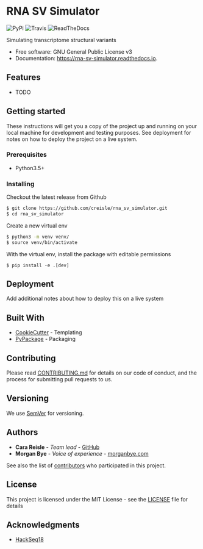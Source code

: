 # RNA SV Simulator

![PyPi](https://img.shields.io/pypi/v/rna_sv_simulator.svg) ![Travis](https://img.shields.io/travis/morganbye/rna_sv_simulator.svg) ![ReadTheDocs](https://readthedocs.org/projects/rna-sv-simulator/badge/?version=latest)


Simulating transcriptome structural variants


* Free software: GNU General Public License v3
* Documentation: https://rna-sv-simulator.readthedocs.io.


## Features

* TODO

## Getting started

These instructions will get you a copy of the project up and running on your local machine for development and testing
purposes. See deployment for notes on how to deploy the project on a live system.

### Prerequisites

- Python3.5+

### Installing

Checkout the latest release from Github

```bash
$ git clone https://github.com/creisle/rna_sv_simulator.git
$ cd rna_sv_simulator
```

Create a new virtual env

```bash
$ python3 -m venv venv/
$ source venv/bin/activate
```

With the virtual env, install the package with editable permissions

```
$ pip install -e .[dev]
```

## Deployment

Add additional notes about how to deploy this on a live system

## Built With

* [CookieCutter](https://cookiecutter.readthedocs.io/en/latest/) - Templating
* [PyPackage](https://cookiecutter-pypackage.readthedocs.io) - Packaging

## Contributing

Please read [CONTRIBUTING.md](https://github.com/creisle/) for details on our code of conduct, and the process for submitting pull requests to us.

## Versioning

We use [SemVer](http://semver.org/) for versioning.

## Authors

* **Cara Reisle** - *Team lead* - [GitHub](https://github.com/creisle)
* **Morgan Bye** - *Voice of experience* - [morganbye.com](http://morganbye.com)

See also the list of [contributors](https://github.com/creisle/rna_sv_simulator/contributors) who participated in this project.

## License

This project is licensed under the MIT License - see the [LICENSE](LICENSE) file for details

## Acknowledgments

* [HackSeq18](https://www.hackseq.com/)